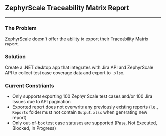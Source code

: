 ## ZephyrScale Traceability Matrix Report

---

### The Problem

ZephyrScale doesn't offer the ability to export their Traceability Matrix report.

### Solution

Create a .NET desktop app that integrates with Jira API and ZephyrScale API to collect test case coverage data and export to `.xlsx`.

### Current Constriants

- Only supports exporting 100 Zephyr Scale test cases and/or 100 Jira Issues due to API pagination
- Exported report does not overwrite any previously existing reports (i.e., `Reports` folder must not contain `Output.xlsx` when generating new report)
- Only out-of-box test case statuses are supported (Pass, Not Executed, Blocked, In Progress)
